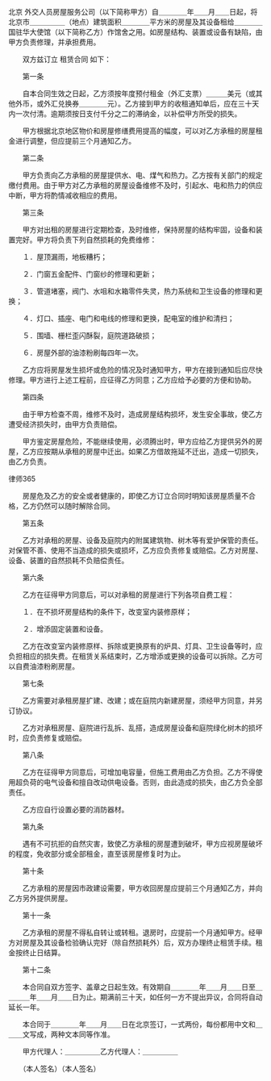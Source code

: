 
 
北京
外交人员房屋服务公司（以下简称甲方）自＿＿＿＿年＿＿月＿＿日起，将北京市＿＿＿＿＿（地点）建筑面积＿＿＿＿平方米的房屋及其设备租给＿＿＿＿国驻华大使馆（以下简称乙方）作馆舍之用。如房屋结构、装置或设备有缺陷，由甲方负责修理，并承担费用。



　　双方兹订立
租赁合同
如下：



　　第一条



　　自本合同生效之日起，乙方须按年度预付租金（外汇支票）＿＿＿美元（或其他外币，或外汇兑换券＿＿＿＿元）。乙方接到甲方的收租通知单后，应在三十天内一次付清。逾期须按日支付千分之二的滞纳金，以补偿甲方所受的损失。



　　甲方根据北京地区物价和房屋修缮费用提高的幅度，可以对乙方承租的房屋租金进行调整，但应提前三个月通知乙方。



　　第二条



　　甲方负责向乙方承租的房屋提供水、电、煤气和热力。乙方按有关部门的规定缴付费用。由于甲方对乙方承租的房屋设备维修不及时，引起水、电和热力的供应中断，甲方将酌情减收相应的费用。



　　第三条



　　甲方对出租的房屋进行定期检查，及时维修，保持房屋的结构牢固，设备和装置完好。甲方将负责下列自然损耗的免费维修：



　　１．屋顶漏雨，地板糟朽；



　　２．门窗五金配件、门窗纱的修理和更新；



　　３．管道堵塞，阀门、水咀和水箱零件失灵，热力系统和卫生设备的修理和更换；



　　４．灯口、插座、电门和电线的修理和更换，配电室的维护和清扫；



　　５．围墙、栅栏歪闪酥裂，庭院道路破损；



　　６．房屋外部的油漆粉刷每四年一次。



　　乙方应将房屋发生损坏或危险的情况及时通知甲方，甲方在接到通知后应尽快修理。甲方进行上述工程前，应征得乙方同意；乙方应给予必要的方便和协助。



　　第四条



　　由于甲方检查不周，维修不及时，造成房屋结构损坏，发生安全事故，使乙方遭受经济损失时，由甲方负责赔偿。



　　甲方鉴定房屋危险，不能继续使用，必须腾出时，甲方应给乙方提供另外的房屋，乙方应按期从承租的房屋中迁出。如果乙方借故拖延不迁出，造成一切损失，由乙方负责。







 
律师365






　　房屋危及乙方的安全或者健康的，即使乙方订立合同时明知该房屋质量不合格，乙方仍然可以随时解除合同。







　　第五条







　　乙方对承租的房屋、设备及庭院内的附属建筑物、树木等有爱护保管的责任。对保管不善、使用不当造成的损失或损坏，乙方应负责修复或赔偿。乙方对房屋、设备、装置的自然损耗不负赔偿责任。







　　第六条







　　乙方在征得甲方同意后，可以对承租的房屋进行下列各项自费工程：







　　１．在不损坏房屋结构的条件下，改变室内装修原样；







　　２．增添固定装置和设备。







　　乙方在改变室内装修原样、拆除或更换原有的炉具、灯具、卫生设备等时，应负担相应的损失费。在租赁关系结束时，乙方增添或更换的设备可以拆除。乙方可以自费油漆粉刷房屋。







　　第七条







　　乙方需要对承租房屋扩建、改建；或在庭院内新建房屋，须经甲方同意，并另订协议。







　　乙方对承租房屋、庭院进行乱拆、乱搭，造成房屋设备和庭院绿化树木的损坏时，应负责修复或赔偿。







　　第八条







　　乙方在征得甲方同意后，可增加电容量，但施工费用由乙方负担。乙方不得使用超负荷的电气设备和擅自改动供电设备。否则，由此造成的损失，由乙方负全部责任。







　　乙方应自行设置必要的消防器材。







　　第九条







　　遇有不可抗拒的自然灾害，致使乙方承租的房屋遭到破坏，甲方应视房屋破坏的程度，免收部分或全部租金，直至该房屋修复时为止。







　　第十条







　　乙方承租的房屋因市政建设需要，甲方收回房屋应提前三个月通知乙方，并向乙方另外提供房屋。







　　第十一条







　　乙方承租的房屋不得私自转让或转租。退房时，应提前一个月通知甲方。经甲方对房屋及其设备检验确认完好（除自然损耗外）后，双方办理终止租赁手续。租金按终止日结算。







　　第十二条







　　本合同自双方签字、盖章之日起生效。有效期自＿＿＿＿年＿＿月＿＿日至＿＿＿＿年＿＿月＿＿日为止。期满前三十天，如任何一方不提出异议，合同将自动延长一年。







　　本合同于＿＿＿＿年＿＿月＿＿日在北京签订，一式两份，每份都用中文和＿＿＿文写成，两种文本同等作准。







　　甲方代理人：＿＿＿＿＿乙方代理人：＿＿＿＿＿







　　（本人签名）（本人签名） 


 

 
 
 
 
 
  


  
 

  


  


  
 
 
 
 

